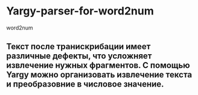 # Yargy-parser-for-word2num
word2num
## Текст после транискрибации имеет различные дефекты, что усложняет извлечение нужных фрагментов. С помощью Yargy можно организовать извлечение текста и преобразовние в числовое значение.
